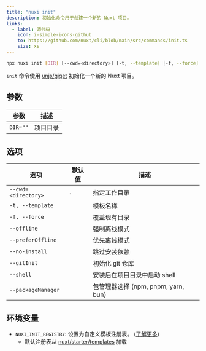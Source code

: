 ```yaml
---
title: "nuxi init"
description: 初始化命令用于创建一个新的 Nuxt 项目。
links:
  - label: 源代码
    icon: i-simple-icons-github
    to: https://github.com/nuxt/cli/blob/main/src/commands/init.ts
    size: xs
---
```


<!--init-cmd-->
```bash [Terminal]
npx nuxi init [DIR] [--cwd=<directory>] [-t, --template] [-f, --force] [--offline] [--preferOffline] [--no-install] [--gitInit] [--shell] [--packageManager]
```
<!--/init-cmd-->

`init` 命令使用 [unjs/giget](https://github.com/unjs/giget) 初始化一个新的 Nuxt 项目。

## 参数

<!--init-args-->
参数 | 描述
--- | ---
`DIR=""` | 项目目录
<!--/init-args-->

## 选项

<!--init-opts-->
选项 | 默认值 | 描述
--- | --- | ---
`--cwd=<directory>` | `.` | 指定工作目录
`-t, --template` |  | 模板名称
`-f, --force` |  | 覆盖现有目录
`--offline` |  | 强制离线模式
`--preferOffline` |  | 优先离线模式
`--no-install` |  | 跳过安装依赖
`--gitInit` |  | 初始化 git 仓库
`--shell` |  | 安装后在项目目录中启动 shell
`--packageManager` |  | 包管理器选择 (npm, pnpm, yarn, bun)
<!--/init-opts-->

## 环境变量

- `NUXI_INIT_REGISTRY`: 设置为自定义模板注册表。 ([了解更多](https://github.com/unjs/giget#custom-registry))
  - 默认注册表从 [nuxt/starter/templates](https://github.com/nuxt/starter/tree/templates/templates) 加载

